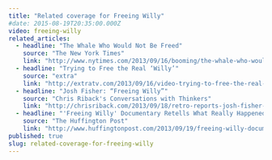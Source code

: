 ```yaml
---
title: "Related coverage for Freeing Willy"
#date: 2015-08-19T20:35:00.000Z
video: freeing-willy
related_articles:
  - headline: "The Whale Who Would Not Be Freed"
    source: "The New York Times"
    link: "http://www.nytimes.com/2013/09/16/booming/the-whale-who-would-not-be-freed.html?ref=booming"
  - headline: "Trying to Free the Real ‘Willy’"
    source: "extra"
    link: "http://extratv.com/2013/09/16/video-trying-to-free-the-real-willy"
  - headline: "Josh Fisher: “Freeing Willy”"
    source: "Chris Riback's Conversations with Thinkers"
    link: "http://chrisriback.com/2013/09/18/retro-reports-josh-fisher-freeing-willy/"
  - headline: "'Freeing Willy' Documentary Retells What Really Happened To Keiko The Orca Whale"
    source: "The Huffington Post"
    link: "http://www.huffingtonpost.com/2013/09/19/freeing-willy-documentary_n_3957369.html"
published: true
slug: related-coverage-for-freeing-willy
---
```


